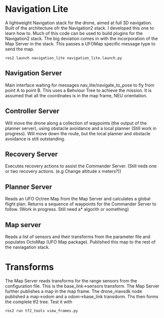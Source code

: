 # Navigation Lite
A lightweight Navigation stack for the drone, aimed at full 3D navigation.  Built of the architecture ofr the Navigation2 stack.  I developed this one to learn how to. Much of this code can be used to build plugins for the Navigation2 stack.  The big deviation comes in with the incorporation of the Map Server in the stack.  This passes a UFOMap specific message type to send the map.

```
ros2 launch navigation_lite navigation_lite.launch.py
```

## Navigation Server
Main interface waiting for messages nav_lite/navigate_to_pose to fly from point A to point B.  This uses a Behviour Tree to achieve the mission.  It is assumed that all the coordinates is in the map frame, NEU orientation.

## Controller Server
Will move the drone along a collection of waypoints (the output of the planner server), using obstacle avoidance and a local planner  (Still work in progress).  Will move down the route, but the local planner and obstacle avoidance is still outstanding.

## Recovery Server
Executes recovery actions to assist the Commander Server. (Still neds one or two recovery actions. (e.g Change altitude x meters?))

## Planner Server
Reads an UFO Octree Map from the Map Server and calculates a global flight plan.  Returns a sequence of waypoints for the Commander Server to follow. (Work in progress.  Still need a* algorith or something)

## Map server
Reads a list of sensors and their transforms from the parameter file and populates OctoMap (UFO Map package).  Published this map to the rest of the naviagation stack.

# Transforms
The Map Server reads transforms for the range sensors from the configuration file. This is the base_link->sensors transform.  The Map Server further publishes a map in the map frame. The drone_mavsdk node published a map->odom and a odom->base_link transdorm. Ths then forms the complete tf2 tree.  Test it with
```
ros2 run tf2_tools view_frames.py
```
